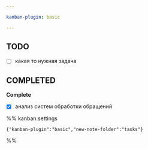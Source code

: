 ```yaml
---

kanban-plugin: basic

---
```


## TODO

- [ ] какая то нужная задача


## COMPLETED

**Complete**
- [x] анализ систем обработки обращений




%% kanban:settings
```
{"kanban-plugin":"basic","new-note-folder":"tasks"}
```
%%